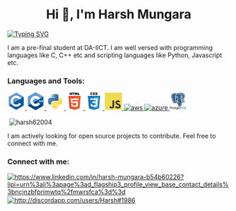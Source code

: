 <h1 align="center">Hi 👋, I'm Harsh Mungara</h1>

[![Typing SVG](https://readme-typing-svg.demolab.com?font=Fira+Code&size=25&duration=1000&pause=1000&width=535&lines=Tech+Enthusiast;Full+Stack+Developer;Upcoming+Engineer)](https://github.com/Harsh62004/Harsh62004)

<p>
  I am a pre-final student at DA-IICT. I am well versed with programming languages like C, C++ etc and scripting languages like Python, Javascript etc.

  
</p>
<h3 align="left">Languages and Tools:</h3>
<p align="left"><a href="https://www.cprogramming.com/" target="_blank" rel="noreferrer"><img src="https://raw.githubusercontent.com/devicons/devicon/master/icons/c/c-original.svg" alt="c" width="40" height="40"/> </a> <a href="https://www.w3schools.com/cpp/" target="_blank" rel="noreferrer"> <img src="https://raw.githubusercontent.com/devicons/devicon/master/icons/cplusplus/cplusplus-original.svg" alt="cplusplus" width="40" height="40"/> </a> <a href="https://www.python.org" target="_blank" rel="noreferrer"> <img src="https://raw.githubusercontent.com/devicons/devicon/master/icons/python/python-original.svg" alt="python" width="40" height="40"/> <a href="https://www.w3.org/html/" target="_blank" rel="noreferrer"> <img src="https://raw.githubusercontent.com/devicons/devicon/master/icons/html5/html5-original-wordmark.svg" alt="html5" width="40" height="40"/> <a href="https://www.w3schools.com/css/" target="_blank" rel="noreferrer"> <img src="https://raw.githubusercontent.com/devicons/devicon/master/icons/css3/css3-original-wordmark.svg" alt="css3" width="40" height="40"/> </a> </a> <a href="https://developer.mozilla.org/en-US/docs/Web/JavaScript" target="_blank" rel="noreferrer"> <img src="https://raw.githubusercontent.com/devicons/devicon/master/icons/javascript/javascript-original.svg" alt="javascript" width="40" height="40"/> </a> </a> <a href="https://aws.amazon.com" target="_blank" rel="noreferrer"> <img src="https://img.icons8.com/win10/600/FFFFFF/amazon-web-services.png" alt="aws" width="40" height="40"/> </a> <a href="https://azure.microsoft.com/en-in/" target="_blank" rel="noreferrer"> <img src="https://www.vectorlogo.zone/logos/microsoft_azure/microsoft_azure-icon.svg" alt="azure" width="40" height="40"/> </a><a href="https://www.postgresql.org" target="_blank" rel="noreferrer"> <img src="https://raw.githubusercontent.com/devicons/devicon/master/icons/postgresql/postgresql-original-wordmark.svg" alt="postgresql" width="40" height="40"/> </a>  </p>

<p>&nbsp;<img align="center" src="https://github-readme-stats-sigma-five.vercel.app/api?username=harsh62004&show_icons=true&locale=en" alt="harsh62004" /></p>

 <p>I am actively looking for open source projects to contribute. Feel free to connect with me.</p>
 
<h3 align="left">Connect with me:</h3>
<p align="left">
<a href="https://linkedin.com/in/harsh-mungara" target="blank"><img align="center" src="https://raw.githubusercontent.com/rahuldkjain/github-profile-readme-generator/master/src/images/icons/Social/linked-in-alt.svg" alt="https://www.linkedin.com/in/harsh-mungara-b54b60226?lipi=urn%3ali%3apage%3ad_flagship3_profile_view_base_contact_details%3bncjnzbfprimwtq%2fmwrsfca%3d%3d" height="30" width="40" /></a>
<a href="https://discord.gg/http://discordapp.com/users/Harsh#1986" target="blank"><img align="center" src="https://raw.githubusercontent.com/rahuldkjain/github-profile-readme-generator/master/src/images/icons/Social/discord.svg" alt="http://discordapp.com/users/Harsh#1986" height="30" width="40" /></a>
</p>

